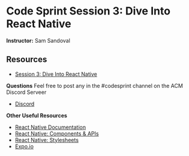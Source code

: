 # Code Sprint Session 3: Dive Into React Native
**Instructor:** Sam Sandoval

## Resources
- [Session 3: Dive Into React Native](https://tinyurl.com/codesprint-s3)

**Questions** Feel free to post any in the #codesprint channel on the ACM Discord Serveer
- [Discord](https://tinyurl.com/acm-csuf-discord)

**Other Useful Resources**
- [React Native Documentation](https://reactnative.dev/docs/getting-started)
- [React Native: Components & APIs](https://facebook.github.io/react-native/docs/components-and-apis.html)
- [React Native: Stylesheets](https://reactnative.dev/docs/stylesheet)
- [Expo.io](https://expo.io/)
